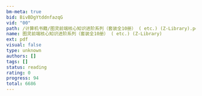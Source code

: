 ```yaml
---
bm-meta: true
bid: BivBDgYtddnfazqG
vid: "00"
path: /计算机书籍/图灵前端核心知识进阶系列（套装全10册） ( etc.) (Z-Library).pdf
name: 图灵前端核心知识进阶系列（套装全10册） ( etc.) (Z-Library)
ext: pdf
visual: false
type: unknown
authors: []
tags: []
status: reading
rating: 0
progress: 94
total: 6686
---
```

